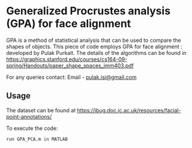 
# Generalized Procrustes analysis (GPA) for face alignment 
GPA is a method of statistical analysis that can be used to compare the shapes of objects. This piece of code employs GPA for face alignment : developed by Pulak Purkait. The details of the algorithms can be found in https://graphics.stanford.edu/courses/cs164-09-spring/Handouts/paper_shape_spaces_imm403.pdf

For any queries contact:  Email - pulak.isi@gmail.com 

## Usage 

The dataset can be found at https://ibug.doc.ic.ac.uk/resources/facial-point-annotations/

To execute the code:

    run GPA_PCA.m in MATLAB




